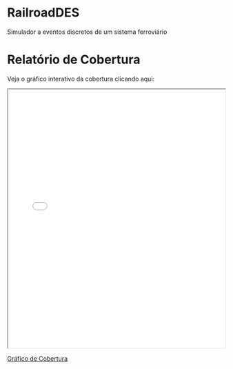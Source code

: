 # RailroadDES
Simulador a eventos discretos de um sistema ferroviário


# Relatório de Cobertura

Veja o gráfico interativo da cobertura clicando aqui:
<iframe src="coverage_treemap.html" width="100%" height="600px"></iframe>

[Gráfico de Cobertura](coverage_treemap.html)